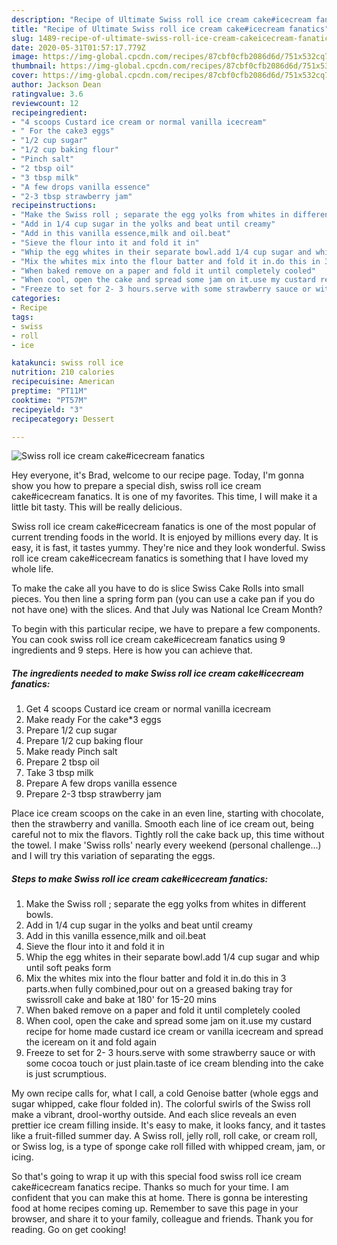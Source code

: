 ```yaml
---
description: "Recipe of Ultimate Swiss roll ice cream cake#icecream fanatics"
title: "Recipe of Ultimate Swiss roll ice cream cake#icecream fanatics"
slug: 1489-recipe-of-ultimate-swiss-roll-ice-cream-cakeicecream-fanatics
date: 2020-05-31T01:57:17.779Z
image: https://img-global.cpcdn.com/recipes/87cbf0cfb2086d6d/751x532cq70/swiss-roll-ice-cream-cakeicecream-fanatics-recipe-main-photo.jpg
thumbnail: https://img-global.cpcdn.com/recipes/87cbf0cfb2086d6d/751x532cq70/swiss-roll-ice-cream-cakeicecream-fanatics-recipe-main-photo.jpg
cover: https://img-global.cpcdn.com/recipes/87cbf0cfb2086d6d/751x532cq70/swiss-roll-ice-cream-cakeicecream-fanatics-recipe-main-photo.jpg
author: Jackson Dean
ratingvalue: 3.6
reviewcount: 12
recipeingredient:
- "4 scoops Custard ice cream or normal vanilla icecream"
- " For the cake3 eggs"
- "1/2 cup sugar"
- "1/2 cup baking flour"
- "Pinch salt"
- "2 tbsp oil"
- "3 tbsp milk"
- "A few drops vanilla essence"
- "2-3 tbsp strawberry jam"
recipeinstructions:
- "Make the Swiss roll ; separate the egg yolks from whites in different bowls."
- "Add in 1/4 cup sugar in the yolks and beat until creamy"
- "Add in this vanilla essence,milk and oil.beat"
- "Sieve the flour into it and fold it in"
- "Whip the egg whites in their separate bowl.add 1/4 cup sugar and whip until soft peaks form"
- "Mix the whites mix into the flour batter and fold it in.do this in 3 parts.when fully combined,pour out on a greased baking tray for swissroll cake and bake at 180&#39; for 15-20 mins"
- "When baked remove on a paper and fold it until completely cooled"
- "When cool, open the cake and spread some jam on it.use my custard recipe for home made custard ice cream or vanilla icecream and spread the iceream on it and fold again"
- "Freeze to set for 2- 3 hours.serve with some strawberry sauce or with some cocoa touch or just plain.taste of ice cream blending into the cake is just scrumptious."
categories:
- Recipe
tags:
- swiss
- roll
- ice

katakunci: swiss roll ice 
nutrition: 210 calories
recipecuisine: American
preptime: "PT11M"
cooktime: "PT57M"
recipeyield: "3"
recipecategory: Dessert

---
```



![Swiss roll ice cream cake#icecream fanatics](https://img-global.cpcdn.com/recipes/87cbf0cfb2086d6d/751x532cq70/swiss-roll-ice-cream-cakeicecream-fanatics-recipe-main-photo.jpg)

Hey everyone, it's Brad, welcome to our recipe page. Today, I'm gonna show you how to prepare a special dish, swiss roll ice cream cake#icecream fanatics. It is one of my favorites. This time, I will make it a little bit tasty. This will be really delicious.

Swiss roll ice cream cake#icecream fanatics is one of the most popular of current trending foods in the world. It is enjoyed by millions every day. It is easy, it is fast, it tastes yummy. They're nice and they look wonderful. Swiss roll ice cream cake#icecream fanatics is something that I have loved my whole life.

To make the cake all you have to do is slice Swiss Cake Rolls into small pieces. You then line a spring form pan (you can use a cake pan if you do not have one) with the slices. And that July was National Ice Cream Month?


To begin with this particular recipe, we have to prepare a few components. You can cook swiss roll ice cream cake#icecream fanatics using 9 ingredients and 9 steps. Here is how you can achieve that.

<!--inarticleads1-->

##### The ingredients needed to make Swiss roll ice cream cake#icecream fanatics:

1. Get 4 scoops Custard ice cream or normal vanilla icecream
1. Make ready  For the cake*3 eggs
1. Prepare 1/2 cup sugar
1. Prepare 1/2 cup baking flour
1. Make ready Pinch salt
1. Prepare 2 tbsp oil
1. Take 3 tbsp milk
1. Prepare A few drops vanilla essence
1. Prepare 2-3 tbsp strawberry jam


Place ice cream scoops on the cake in an even line, starting with chocolate, then the strawberry and vanilla. Smooth each line of ice cream out, being careful not to mix the flavors. Tightly roll the cake back up, this time without the towel. I make &#39;Swiss rolls&#39; nearly every weekend (personal challenge…) and I will try this variation of separating the eggs. 

<!--inarticleads2-->

##### Steps to make Swiss roll ice cream cake#icecream fanatics:

1. Make the Swiss roll ; separate the egg yolks from whites in different bowls.
1. Add in 1/4 cup sugar in the yolks and beat until creamy
1. Add in this vanilla essence,milk and oil.beat
1. Sieve the flour into it and fold it in
1. Whip the egg whites in their separate bowl.add 1/4 cup sugar and whip until soft peaks form
1. Mix the whites mix into the flour batter and fold it in.do this in 3 parts.when fully combined,pour out on a greased baking tray for swissroll cake and bake at 180&#39; for 15-20 mins
1. When baked remove on a paper and fold it until completely cooled
1. When cool, open the cake and spread some jam on it.use my custard recipe for home made custard ice cream or vanilla icecream and spread the iceream on it and fold again
1. Freeze to set for 2- 3 hours.serve with some strawberry sauce or with some cocoa touch or just plain.taste of ice cream blending into the cake is just scrumptious.


My own recipe calls for, what I call, a cold Genoise batter (whole eggs and sugar whipped, cake flour folded in). The colorful swirls of the Swiss roll make a vibrant, drool-worthy outside. And each slice reveals an even prettier ice cream filling inside. It&#39;s easy to make, it looks fancy, and it tastes like a fruit-filled summer day. A Swiss roll, jelly roll, roll cake, or cream roll, or Swiss log, is a type of sponge cake roll filled with whipped cream, jam, or icing. 

So that's going to wrap it up with this special food swiss roll ice cream cake#icecream fanatics recipe. Thanks so much for your time. I am confident that you can make this at home. There is gonna be interesting food at home recipes coming up. Remember to save this page in your browser, and share it to your family, colleague and friends. Thank you for reading. Go on get cooking!
